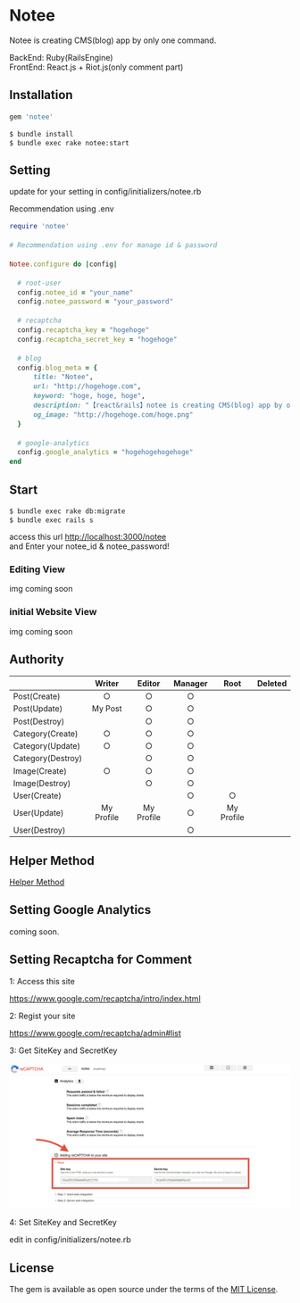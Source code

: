 # Notee

Notee is creating CMS(blog) app by only one command. 

BackEnd: Ruby(RailsEngine)  
FrontEnd: React.js + Riot.js(only comment part)

## Installation

```ruby
gem 'notee'
```
    $ bundle install
    $ bundle exec rake notee:start
    
## Setting

update for your setting in config/initializers/notee.rb

Recommendation using .env

```rb
require 'notee'

# Recommendation using .env for manage id & password

Notee.configure do |config|

  # root-user
  config.notee_id = "your_name"
  config.notee_password = "your_password"

  # recaptcha
  config.recaptcha_key = "hogehoge"
  config.recaptcha_secret_key = "hogehoge"

  # blog
  config.blog_meta = {
      title: "Notee",
      url: "http://hogehoge.com",
      keyword: "hoge, hoge, hoge",
      description: "【react&rails】notee is creating CMS(blog) app by only one command.",
      og_image: "http://hogehoge.com/hoge.png"
  }

  # google-analytics
  config.google_analytics = "hogehogehogehoge"
end

```

## Start

    $ bundle exec rake db:migrate
    $ bundle exec rails s
    
access this url [http://localhost:3000/notee](http://localhost:3000/notee/)  
and Enter your notee_id & notee_password!

### Editing View

img coming soon

### initial Website View

img coming soon

## Authority

|            |Writer      |Editor      |Manager     |Root        |Deleted     | 
|:-----------|:----------:|:----------:|:----------:|:----------:|:----------:|
| Post(Create)       |           ○ |            ○ |           ○ |             ||
| Post(Update)       |     My Post |            ○ |           ○ |             ||
| Post(Destroy)      |             |            ○ |           ○ |             ||
| Category(Create)    |           ○ |            ○ |           ○ |             ||
| Category(Update)    |           ○ |            ○ |           ○ |             ||
| Category(Destroy)   |            |            ○ |           ○ |             ||
| Image(Create)       |           ○ |            ○ |           ○ |             ||
| Image(Destroy)     |             |            ○ |           ○ |             ||
| User(Create)       |             |              |           ○ |           ○ ||
| User(Update)       |  My Profile |   My Profile |           ○ |  My Profile ||
| User(Destroy)      |             |              |           ○ |             ||


## Helper Method
[Helper Method](https://github.com/funaota/notee/wiki/Helper-Method)

## Setting Google Analytics

coming soon.

## Setting Recaptcha for Comment

1: Access this site

https://www.google.com/recaptcha/intro/index.html

2: Regist your site

https://www.google.com/recaptcha/admin#list

3: Get SiteKey and SecretKey

![recaptcha](https://github.com/funaota/public_images/blob/master/notee/recaptcha.png)

4: Set SiteKey and SecretKey

edit in config/initializers/notee.rb


## License

The gem is available as open source under the terms of the [MIT License](http://opensource.org/licenses/MIT).
